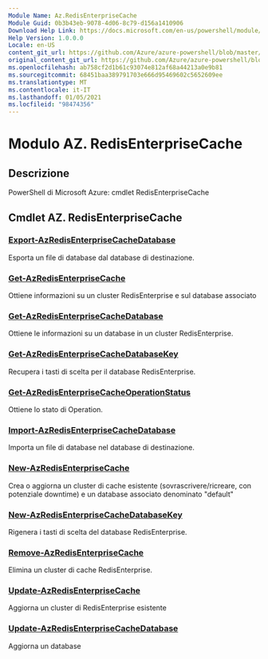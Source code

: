 ```yaml
---
Module Name: Az.RedisEnterpriseCache
Module Guid: 0b3b43eb-9078-4d06-8c79-d156a1410906
Download Help Link: https://docs.microsoft.com/en-us/powershell/module/az.redisenterprisecache
Help Version: 1.0.0.0
Locale: en-US
content_git_url: https://github.com/Azure/azure-powershell/blob/master/src/RedisEnterpriseCache/help/Az.RedisEnterpriseCache.md
original_content_git_url: https://github.com/Azure/azure-powershell/blob/master/src/RedisEnterpriseCache/help/Az.RedisEnterpriseCache.md
ms.openlocfilehash: ab758cf2d1b61c93074e812af68a44213a0e9b81
ms.sourcegitcommit: 68451baa389791703e666d95469602c5652609ee
ms.translationtype: MT
ms.contentlocale: it-IT
ms.lasthandoff: 01/05/2021
ms.locfileid: "98474356"
---
```

# Modulo AZ. RedisEnterpriseCache
## Descrizione
PowerShell di Microsoft Azure: cmdlet RedisEnterpriseCache

## Cmdlet AZ. RedisEnterpriseCache
### [Export-AzRedisEnterpriseCacheDatabase](Export-AzRedisEnterpriseCacheDatabase.md)
Esporta un file di database dal database di destinazione.

### [Get-AzRedisEnterpriseCache](Get-AzRedisEnterpriseCache.md)
Ottiene informazioni su un cluster RedisEnterprise e sul database associato

### [Get-AzRedisEnterpriseCacheDatabase](Get-AzRedisEnterpriseCacheDatabase.md)
Ottiene le informazioni su un database in un cluster RedisEnterprise.

### [Get-AzRedisEnterpriseCacheDatabaseKey](Get-AzRedisEnterpriseCacheDatabaseKey.md)
Recupera i tasti di scelta per il database RedisEnterprise.

### [Get-AzRedisEnterpriseCacheOperationStatus](Get-AzRedisEnterpriseCacheOperationStatus.md)
Ottiene lo stato di Operation.

### [Import-AzRedisEnterpriseCacheDatabase](Import-AzRedisEnterpriseCacheDatabase.md)
Importa un file di database nel database di destinazione.

### [New-AzRedisEnterpriseCache](New-AzRedisEnterpriseCache.md)
Crea o aggiorna un cluster di cache esistente (sovrascrivere/ricreare, con potenziale downtime) e un database associato denominato "default"

### [New-AzRedisEnterpriseCacheDatabaseKey](New-AzRedisEnterpriseCacheDatabaseKey.md)
Rigenera i tasti di scelta del database RedisEnterprise.

### [Remove-AzRedisEnterpriseCache](Remove-AzRedisEnterpriseCache.md)
Elimina un cluster di cache RedisEnterprise.

### [Update-AzRedisEnterpriseCache](Update-AzRedisEnterpriseCache.md)
Aggiorna un cluster di RedisEnterprise esistente

### [Update-AzRedisEnterpriseCacheDatabase](Update-AzRedisEnterpriseCacheDatabase.md)
Aggiorna un database

